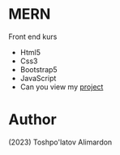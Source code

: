 # MERN
Front end kurs

- Html5
- Css3 
- Bootstrap5
- JavaScript
- Can you view my [project](https://webdunyosi.netlify.app/)

# Author 
(2023) Toshpo'latov Alimardon
